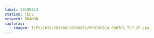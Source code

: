 ```yaml
---
label: 20190813
station: TLP2
network: BRAMON
capturas:
  - imagem: TLP2/2019/201908/20190813/M20190814_090702_TLP_2P.jpg
---
```

